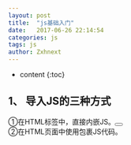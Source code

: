 ```yaml
---
layout: post
title:  "js基础入门"
date:   2017-06-26 22:14:54
categories: js
tags: js
author: Zxhnext
---
```


* content
{:toc}

## 1、 导入JS的三种方式
①在HTML标签中，直接内嵌JS。<button onclick=”func()”></button>  
②在HTML页面中使用<script></script>包裹JS代码。<script> JS代码 </ script >  
③引入外部的JS文件。<script  language=”javascript” src=”JS路径”></ script >  



## 2、 JS的常用数据类型
String 字符串 “str” ‘str’  
Boolean true/false  
Number 数值  
Object 对象  
Null 特殊的空值  
Undefined未定义(var声明了，但未赋值)  
## 3、 常用的数值函数
isNaN()：检测是一个变量，是否是非数值。先用Number()函数尝试转换，如果不能转为数值，则为NaN  
Number():
　　转换任何数据类型，为数值。  字符串含有其他字符，不能转。  null -> 0  
　　True=1 false=0   纯数值字符串=相应的数字  空字符串=0。   Undefined -> NaN  
ParseInt():将字符串转为整数类型。  
　　纯数值=数值，会抹掉小数点   空字符串 = NaN  
　　包含其他字符的字符串，会截取第一个非数值字符串前面的部分  
　　ParseInt只能转字符串，转其他类型，全是NaN  
## 4、JS中的运算符的优先级
（）  小括号最高  
！ ++ -- 单目运算符  
* / %  
+  -  
>  <  >=  <=  
== !=  
&&  与或同时存在时，&&比||高  
||  
= += -= *= /=   最低的是各种赋值  
## 5、if结构、循环结构、支持的判断结果
Boolean：false假  true真  
String：空字符串为假 一切非空为真  
Number： 0为假  一切非0为真  
Null、Undefined、NaN： 全为假  Object：全为真  
6、JS中的DOM
Document.getElementById/Name/TagName/ClassName(); //取元素节点  
GetAttribute(“属性名”);  setAttribute(“属性名”,”属性值”); // 取到、设置属性节点  
InnerText[=“文本”] : 取到/设置 文本节点  
InnerHTML[=”html代码”]: 取到/设置 元素内部的html代码  
tagName： 取到当前节点的标签名  
【修改样式系列】

.style.样式 = “样式值”    .style.cssText = “多个CSS键值对”  .className=”class名”  
【层次节点系列】

　　1 .childNodes：(数组)获取元素的所有子节点  .children  
　　2 .firstChild：获取元素的第一个子节点； firstElementChild  
　　3 .lastChild:获取元素的最后一个子节点； lastElementChild  
　　4 . parentNode:获取当前节点的父节点；  
　　5 .previousSibling:获取当前节点的前一个兄弟节点  
　　6 .nextSibling:获取当前节点的后一个兄弟节点  
　　7 . attributes:取到所有属性节点[数组]。  
【创建新增节点】

.createElement(“标签名”) 创建一个节点  .setAttribute(“”,””)给新节点设置属性
父节点.appendChild(node) 父节点最后追加新节点；  
父节点.insertBefore(newNode,oldNode) 在父节点的oldNode之前插入newNode  
需克隆节点.cloneNode(true/false);默认false：只克隆当前节点，而不克隆子节点；true：克隆所有子节点。  
【删除替换节点】

父节点.removeChild(childNode); 从父节点删除子节点  
父节点.replaceChild(newNode,oldNode); 用newNode替换掉oldNode；  
【HTML-DOM 操作表格】

1、表格对象  
①Rows: 取到所有行对象，数组格式；  
②InsertRow(index); 在index后面插入一个新行  
③DeleteRow(index); 删除表格第index+1行；  
2、行对象  
①Cells: 取到所有单元格对象，数组格式； rowIndex:返回当前行索引；  
②InsertCell(index): 在index个单元格后，插入一个新单元格；  
③DeleteCell(index): 删除index+1个单元格；  
3、单元格对象  
①cellIndex: 返回当前单元格索引；  
②InnerText、InnerHTML：设置单元文字内容。  
7、键盘事件&确定键盘按键  
1、键盘事件：keyDownàkeyPressàkeyUp  
2、长按时：不断的执行keyDownàkeyPress  
　　有keyDown，不一定有keyUp(当按键时，鼠标将焦点点走，就没有keyUp事件)  
3、确认一个按键的方法  
Dom.keyDown = function(e){         Var evn = e||window.event;      Var code = evn.keyCode||evn.charCode||evn.which;      If(code==13){  回车  }}  
4、判断组合键原理：声明多个组合键对应的标志变量(全局变量，默认为0)， 当按键keyDown时，对应的标志变量为1；当按键Up时，对应的标志变量置0；通过判断多个标志变量，是否同时为1，进而判断按键是否同时按下。  
## 8、事件冒泡&事件捕获&阻止默认事件
【事件冒泡】

当触发某DOM元素的事件时，如果祖先元素存在同类型事件。则，事件会从当前元素开始，逐个往上触发所有祖先元素的同类型事件。  
>>> 如何添加事件，会导致事件冒泡：  
DOM0模型，均为事件冒泡；  
IE中使用.attachEvent()添加的事件，均为冒泡；  
其他浏览器，.addEventListener添加的事件，当第三个参数为false时，为冒泡；  
>>> 如何阻止事件冒泡：  
IE浏览器中：将e.cancelBubble属性设为true；  
其他浏览器：调用e.stopPropagation();方法  
【事件捕获】

与冒泡相反，当触发某元素事件时，会从根节点开始，  逐个向下触发祖先元素的同类型事件，直到当前DOM为止。  
>>> 如何产生事件捕获：  
使用addEventListner()添加事件，并且将第三个参数设置为true  
【阻止各种标签的默认事件】

IE浏览器中：将e.returnValue属性设为false；  
其他浏览器：调用e.preventDefault();方法  
## 9、JS中数组的常用方法
.splice(index,num)：从index开始，删除num个元素；  
push(n):数组最后插入一个元素  pop():删除数组最后一个元素  
unshift(n):在数组第0位插入一个元素  shift():删除数组第一个元素  
sort([functuion]): 默认按照ASCII码值排序，可以传入回调函数进行排序；
升序降序排列： function(a,b){ Return a-b; //升序  return b-a;//降序 }  
Reverse: 数组反转  
Join([‘分隔符’])：将数组以指定分隔符链接为字符串，不填默认用“,”  
Concat(arr1,arr2,[arr3,[arr4,[……]]]):链接多个数组(如果数组为多维数组，只拆第一层[])  
indexOf(n):查询元素在数组的第一个下标 lasrIndexOf(n):查询元素在数组最后一个下标  
slice(begin,end); 截取数组从begin开始，到end的子数组，左闭右开。  
## 10、Number类常用方法
.toString():转为字符串 ， 相当于num+””  
.toFixed(n):将数字转为字符串，保留n位小数，四舍五入  
.valueOf():返回Number对象的基本数字值  
## 11、String类常用方法
.split(“char”); 将字符串通过指定字符分割为数组;如果传入””,则将所有字符放入数组；  
.indexof(char): 查询某个字符，在字符串的下标；  
.charAt(index): 截取字符串的第index个字符  
. substring(begin,end):截取字符串从begin开始，到end的子串。左闭右开  
.replace(old,new):将字符串的old部分子串，替换为new(如果old是字符串，只替换第一个符合要求的子串；如果old是正则，则按照正则要求替换 //g   ,替换全局)
.toLowerCase() 所有字符转为小写；  
.toUpperCase() 所有字符转为大写;  
## 12、Date类常用方法
.getFullYear(): 获取4位年份  
.getMonth(): 获取月份 0~11  
.getDate(): 获取一月中的某一天 1~31  
.getDay(): 获取一周中的某一天 0~6  
.getHours() 返回 Date 对象的小时 (0 ~ 23)  
.getMinutes() 返回 Date 对象的分钟 (0 ~ 59)  
.getSeconds() 返回 Date 对象的秒数 (0 ~ 59)  
## 13、 正则表达式的声明
① 字面量声明：  /[正则表达式]/[表达式模式g/i/m]  
② new关键字实现：var reg = new regExp(“正则表达式”,”表达式模式”);  
[表达式模式]：  
　　g:全局匹配。默认只匹配第一项符合要求；  
　　i: 忽略大小写。默认要求大小写一致；  
　　m:多行匹配。(当字符串分为多行时，多行匹配默认，会有多个开头结尾。默认，一个字符串不管分多少行，只有一个开头一个结尾。)  
## 14、正则表达式的常用规则
匹配的数据：  
　　/d 数字0-9 相当于[0-9]   /D 非数字0-9 相当于[^0-9]  
　　/w 字母、数组、下划线 [0-9a-zA-z_]  /W 非字母、数字、下划线 [^0-9a-zA-z_]  
　　/s  任何空字符   /S 非空字符  . 除了换行符的任意字符  
特殊符号：  
　　[] 需要匹配的数据  () 分组，使用|的时候进行分组  
　　| 或，两边都可以。默认从头到尾分两块，如果用(a|b)，则只匹配()里面部分  
　　^ 在[]内部，表示整个[]内部取非；在正则表达式开头，表示整个字符串的开始；  
　　$ 表示整个正则模式的结束。  
匹配次数：  
　　{} 表示匹配前面部分的次数。 {3,5} 3-5次  {3,} 3或多次 {3} 匹配3次  
　　？ 匹配前面部分0-1次   +： 1或多次  *：匹配任意次数  
## 15、JS中的面向对象和面向过程
面向过程是指专注于如何去解决一个问题的过程步骤。  
面向对象是指专注于由哪一个对象来解决这个问题。  
## 16、面向对象的三大特征  
继承、封装、多态  
## 17、什么叫封装？
封装分为方法的封装和属性的封装  
方法的封装是指将类内部的函数进行私有化处理，不对外提供调用接口，无法在类外部使用  
属性的封装是指将类中的属性进行私有化处理，对外不能直接使用对象名访问，而是提供set/get方法，让外部使用set/get方法，来对属性进行操作  
# 18、JS中的this指向问题
总的来说，就是谁最终调用函数，this就指向谁！  
This指向的规律:  
　　①通过函数名()调用的，this永远指向window  
　　②通过对象.方法调用的，this指向这个对象  
　　③函数作为数组的一个元素，用数组下标调用的，this指向这个数组  
　　④函数作为window内置函数的回调函数(setTimeout,setInterval)使用，this指向window  
　　⑤函数作为构造函数，使用new关键字声明，this指向新new出的对象  
## 19、什么叫做继承？实现继承的几种方法？
继承:使用一个子类，继承另外一个父类，那么子类就可以自动拥有父类的所有属性和方法  
①通过扩展object实现继承  
②使用原型实现继承  
③使用call、apply、bind实现继承  
通过扩展object实现继承:  

通过循环，将父类对象的所有属性和方法，全部赋给子类对象。关键点在于for-in循环，及时不扩展object，也能通过简单的循环实现操作  
使用原型实现继承:  

将父类对象，赋值给子类的prototype，那么父类对象的属性和方法就会出现在子类的prototype中。那么，实例化子类时，子类的prototype又会到子类对象的__proto__中，最终，父类对象的属性和方法，会出现在子类对象的__proto__对象中。  
使用call、apply、bind实现继承:  

通过函数名调用这三个函数，可以强行将函数中的this指定为某个对象
## 20、什么叫做闭包？
在函数内部，定义一个子函数，子函数可以访问父函数的私有变量。可以在子函数中进行操作，最后将子函数return返回
## js事件

我们都知道，有两种事件流，一个是冒泡一个是捕获。捕获就是从body开始到你触发事件的节点，从外到内的一个过程。
冒泡呢，与之相反，从你触发的节点开始，一级一级往外，直到body，是一个从内到外的过程。他们的顺序是先捕获，再冒泡。

在addEventListener中addEventListener（event事件名称，function回调函数，是否在捕获或冒泡阶段执行）第三个参数可以改变事件触发时机。

### 事件对象 event
div.onclick=function(event){}这个里面的event就是事件对象，我这里说几个常用的。

event.preventDefault() //阻止默认事件，表单提交，a标签。  
event.stopPropagation() //阻止传递下去，一帮用在一些自定义组件上，比如遮罩隐藏，在弹框上就要阻止传递了。  
event.target //触发事件的元素，事件委托会用到。  
### 事件名称

通用事件  
load 加载成功，window.load(function(){}),还有一个与之类似的DOMContentLoad当DOM加载完成之后触发。  
unload 与之相反，卸载的时候  
error 发送错误的时候，这个比较有意思。img触发error之后使用一张占位图。监听全局的错误提示，然后统计汇总，比如fundebug，也可以自己根据特性写一个针对公司项目的。  
scroll 滚动的时候触发，无限滚动之类的一些效果  
resize 放大缩小窗口的时候发生变化，和上面的scroll都需要注意去抖，
鼠标事件

click 单击事件，在DOM上单击鼠标时候触发。用户在完成一次mousedown和mouseup之后触发click。触发顺序是：mousedown -> mouseup -> click。  
mousedown和mouseup 鼠标按下和弹起，使用频率不是很高。可以做一下拖动之类的效果。  
mouseout和mouseover 鼠标移出和移入，使用起来会有冒泡的问题，可以使用延时的方法解决  
mouseleave和mouseenter 鼠标移除和移除，解决了冒泡的问题。  
mousemove 鼠标移动  
键盘通用事件  

keydown 按下键盘  
keypress 中间的一个事件  
keyup 抬起键盘  
textInput 是对keypress的补充，用意是在将文本显示给用户之前更容易拦截文本。在文本插入文本框之前会触发textInput事件。  
compositionstart 在IME的文本复合系统打开时触发，表示要开始输入了。当你使用输入法的时候会触发一下  
compositionupdate 在向输入字段中插入新字符时触发。  
compositionend 在IME的文本复合系统关闭时触发，表示返回正常键盘的输入状态。  
控件事件

input 当内容发生改变的时触发，有可能是代码触发的改动兼容ie的话input propertychange  
change 当失去焦点时，内容改变触发  
blur 失去焦点触发  
focus 获得焦点触发  
DOM变动事件  
DOMNodeInserted 插入节点时触发，appendChild这种  
DOMNodeRemoved 移除节点时触发，removeChild   
DOMSubtreeModified 发生变化最后会触发  
DOMNodeInsertedIntoDocument  
DOMAttrModified  
DOMCharacterDataModified  
触摸事件 移动端  
touchstart 触摸  
touchmove 触摸时移动  
touchend 移开  
手势 gesturestart - gesturechange - gestureend  


相关链接:  
[js基础入门](https://www.thinktxt.com/javascript/2016/03/20/JavaScript-courses-chapter01-base-introduction.html)  
[js数组](https://www.thinktxt.com/javascript/2016/03/21/JavaScript-courses-chapter02-Array.html)  
[js流程控制](https://www.thinktxt.com/javascript/2016/03/22/JavaScript-courses-chapter03-process-control.html)  
[js函数](https://www.thinktxt.com/javascript/2016/03/24/JavaScript-courses-chapter04-function.html)  
[js网页交互](https://www.thinktxt.com/javascript/2016/03/27/JavaScript-courses-chapter05-event.html)  
[js内置对象](https://www.thinktxt.com/javascript/2016/04/05/JavaScript-courses-chapter06-built-in-object.html)  
[js浏览器对象](https://www.thinktxt.com/javascript/2016/04/12/JavaScript-courses-chapter07-browser-object-modal.html)  
[js BOM对象](ttps://www.thinktxt.com/javascript/2016/04/12/JavaScript-courses-chapter07-browser-object-modal.html)  
[js DOM对象](https://www.thinktxt.com/javascript/2016/04/21/JavaScript-courses-chapter08-document-object-modal.html)  

[读源码，学JavaScript](http://mp.weixin.qq.com/s/UsDrxrC7TwWlhbQLN9EMZg)  
[前端开发相关速查表（Cheatsheets）整理集合](http://mp.weixin.qq.com/s/vSAv_C5WTvXSHLC88BXfKQ)